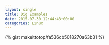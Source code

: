 ```yaml
---
layout: single                                                                                                              
title: Dig Examples                                                                                                                       
date: 2015-07-30 12:44:43+00:00                                                                                                                        
categories: Linux                                                                                                                
---                                                                                                                              
```


{% gist makeittotop/fa536cb5018270a63b31 %}                                                                                                           

